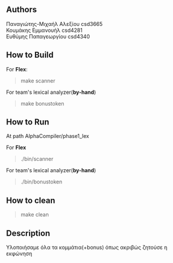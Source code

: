 ## Authors 
Παναγιώτης-Μιχαήλ Αλεξίου csd3665  
Κουμάκης Εμμανουήλ csd4281   
Ευθύμης Παπαγεωργίου csd4340  

## How to Build

For **Flex**:
> make scanner

For team's lexical analyzer(**by-hand**)
> make bonustoken

## How to Run
At path AlphaCompiler/phase1_lex

For **Flex**
> ./bin/scanner

For team's lexical analyzer(**by-hand**)
> ./bin/bonustoken

## How to clean
> make clean

## Description
Yλοποιήσαμε όλα τα κομμάτια(+bonus) όπως ακριβώς ζητούσε η εκφώνηση
